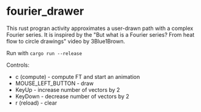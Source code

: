 # fourier_drawer

This rust progran activity approximates a user-drawn path with a complex Fourier series. It is inspired by the "But what is a Fourier series? From heat flow to circle drawings" video by 3Blue1Brown.

Run with ```cargo run --release```

Controls:
  - c (compute) - compute FT and start an animation
  - MOUSE_LEFT_BUTTON - draw
  - KeyUp - increase number of vectors by 2
  - KeyDown - decrease number of vectors by 2
  - r (reload) - clear

